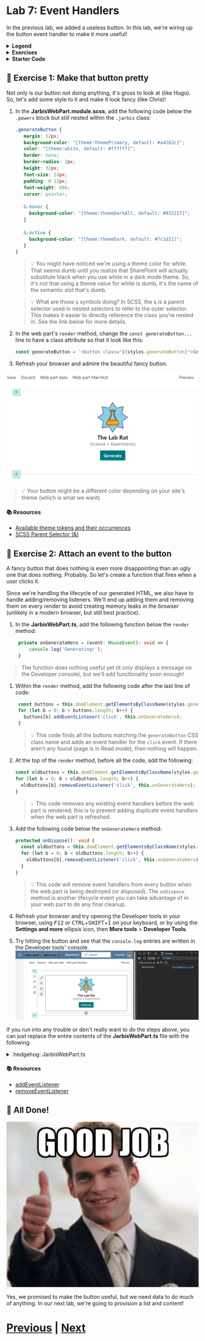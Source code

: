 # Lab 7: Event Handlers

In the previous lab, we added a useless button. In this lab, we're wiring up the button event handler to make it more useful!

<details>
<summary><b>Legend</b></summary>

|Icon|Meaning|
|---|---|
|:rocket:|Exercise|
|:apple:|Mac specific instructions|
|:shield:|Admin mode required|
|:bulb:|Hot tip!|
|:hedgehog:|Code catch-up|
|:warning:|Caution!|
|:books:|Resources|

</details>

<details>
<summary><b>Exercises</b></summary>

  1. [Make that button pretty](#rocket-exercise-1-make-that-button-pretty)
  1. [Attach an event to the button](#rocket-exercise-2-attach-an-event-to-the-button)
</details>

<details>
<summary><b>Starter Code</b></summary>

If you skipped the previous step, or just want to start here, you can find the code ready to go in the [Lab 07 Starter](https://github.com/SPFxHeroes/JARBIS/tree/Start-of-Lab-07) branch.

</details>

## :rocket: Exercise 1: Make that button pretty

Not only is our button not doing anything, it's gross to look at (like Hugo). So, let's add some style to it and make it look fancy (like Chris)!

1. In the **JarbisWebPart.module.scss**, add the following code below the `.powers` block but still nested within the `.jarbis` class:

   ```SCSS
   .generateButton {
      margin: 12px;
      background-color: "[theme:themePrimary, default: #a4262c]";
      color: "[theme:white, default: #ffffff]";
      border: none;
      border-radius: 2px;
      height: 32px;
      font-size: 14px;
      padding: 0 12px;
      font-weight: 600;
      cursor: pointer;
    
      &:hover {
        background-color: "[theme:themeDarkAlt, default: #932227]";
      }

      &:active {
        background-color: "[theme:themeDark, default: #7c1d21]";
      }
   }
   ```
   > :bulb: You might have noticed we're using a theme color for white. That seems dumb until you realize that SharePoint will actually substitute black when you use white in a dark mode theme. So, it's not that using a theme value for white is dumb, it's the name of the semantic slot that's dumb.

   > :bulb: What are those `&` symbols doing? In SCSS, the `&` is a parent selector used in nested selectors to refer to the outer selector. This makes it easier to directly reference the class you're nested in. See the link below for more details.

1. In the web part's `render` method, change the `const generateButton...` line to have a class attribute so that it look like this:

    ```typescript
    const generateButton = `<button class="${styles.generateButton}">Generate</button>`;
    ```

1. Refresh your browser and admire the beautiful fancy button.

![Fancy button!](assets/fancybutton.png)

> :bulb: Your button might be a different color depending on your site's theme (which is what we want)

#### :books: Resources
- [Available theme tokens and their occurrences](https://learn.microsoft.com/en-us/sharepoint/dev/spfx/use-theme-colors-in-your-customizations#available-theme-tokens-and-their-occurrences)
- [SCSS Parent Selector (&)](https://sass-lang.com/documentation/style-rules/parent-selector)


## :rocket: Exercise 2: Attach an event to the button

A fancy button that does nothing is even more disappointing than an ugly one that does nothing. Probably. So let's create a function that fires when a user clicks it.

Since we're handling the lifecycle of our generated HTML, we also have to handle adding/removing listeners. We'll end up adding them and removing them on every render to avoid creating memory leaks in the browser (unlikely in a modern browser, but still best practice).

1. In the **JarbisWebPart.ts**, add the following function below the `render` method:

   ```TypeScript
    private onGenerateHero = (event: MouseEvent): void => {
        console.log('Generating!');
    }
   ```
  > The function does nothing useful yet (it only displays a message on the Developer console), but we'll add functionality soon enough!
  
1. Within the `render` method, add the following code after the last line of code:
   ```TypeScript
    const buttons = this.domElement.getElementsByClassName(styles.generateButton);
    for (let b = 0; b < buttons.length; b++) {
      buttons[b].addEventListener('click', this.onGenerateHero);
    }
   ```
   > :bulb: This code finds all the buttons matching the `generateButton` CSS class name and adds an event handler for the `click` event. If there aren't any found (page is in Read mode), then nothing will happen.

1. At the top of the `render` method, before all the code, add the following:
    ```TypeScript
    const oldbuttons = this.domElement.getElementsByClassName(styles.generateButton);
    for (let b = 0; b < oldbuttons.length; b++) {
      oldbuttons[b].removeEventListener('click', this.onGenerateHero);
    }
    ```
    > :bulb: This code removes any existing event handlers before the web part is rendered; this is to prevent adding duplicate event handlers when the web part is refreshed.

1. Add the following code below the `onGenerateHero` method:
    ```TypeScript
    protected onDispose(): void {
      const oldbuttons = this.domElement.getElementsByClassName(styles.generateButton);
      for (let b = 0; b < oldbuttons.length; b++) {
        oldbuttons[b].removeEventListener('click', this.onGenerateHero);
      }
    }
    ```
    > :bulb: This code will remove event handlers from every button when the web part is being destroyed (or _disposed_). The `onDispose` method is another lifecycle event you can take advantage of in your web part to do any final cleanup.

1. Refresh your browser and try opening the Developer tools in your browser, using <kbd>F12</kbd> or <kbd>CTRL</kbd>+<kbd>SHIFT</kbd>+<kbd>I</kbd> on your keyboard, or by using the **Settings and more** ellipsis icon, then **More tools** > **Developer Tools**.

1. Try hitting the button and see that the `console.log` entries are written in the Developer tools' console.
   ![Console action](assets/console.png)  

If you run into any trouble or don't really want to do the steps above, you can just replace the entire contents of the **JarbisWebPart.ts** file with the following:

<details>
<summary>:hedgehog: JarbisWebPart.ts</summary>

```TypeScript
import { Version, DisplayMode } from '@microsoft/sp-core-library';
import {
  type IPropertyPaneConfiguration,
  PropertyPaneTextField
} from '@microsoft/sp-property-pane';
import { BaseClientSideWebPart } from '@microsoft/sp-webpart-base';
import type { IReadonlyTheme } from '@microsoft/sp-component-base';

import styles from './JarbisWebPart.module.scss';
import * as strings from 'JarbisWebPartStrings';
import { getIconClassName } from '@fluentui/style-utilities';
import { css } from '@fluentui/utilities';
import { escape } from '@microsoft/sp-lodash-subset';

export interface IJarbisWebPartProps {
  name: string;
  primaryPower: string;
  secondaryPower: string;
  foregroundColor: string;
  backgroundColor: string;
  foregroundIcon: string;
  backgroundIcon: string;
}

export default class JarbisWebPart extends BaseClientSideWebPart<IJarbisWebPartProps> {

  public render(): void {
    const oldbuttons = this.domElement.getElementsByClassName(styles.generateButton);
    for (let b = 0; b < oldbuttons.length; b++) {
      oldbuttons[b].removeEventListener('click', this.onGenerateHero);
    }

    const hero = `
      <div class="${styles.logo}">
        <i class="${css(styles.background, getIconClassName(escape(this.properties.backgroundIcon)))}" style="color:${escape(this.properties.backgroundColor)};"></i>
        <i class="${css(styles.foreground, getIconClassName(escape(this.properties.foregroundIcon)))}" style="color:${escape(this.properties.foregroundColor)};"></i>
      </div>
      <div class="${styles.name}">
        The ${escape(this.properties.name)}
      </div>
      <div class="${styles.powers}">
        (${escape(this.properties.primaryPower)} + ${escape(this.properties.secondaryPower)})
      </div>`;

    const generateButton = `<button class="${styles.generateButton}">Generate</button>`;

    this.domElement.innerHTML = `
      <div class="${styles.jarbis}">
        ${hero}
        ${this.displayMode === DisplayMode.Edit ? generateButton : ""}
      </div>`;

    const buttons = this.domElement.getElementsByClassName(styles.generateButton);
    for (let b = 0; b < buttons.length; b++) {
      buttons[b].addEventListener('click', this.onGenerateHero);
    }
  }

  private onGenerateHero = (event: MouseEvent): void => {
    console.log('Generating!');
  }

  protected onDispose(): void {
    const oldbuttons = this.domElement.getElementsByClassName(styles.generateButton);
    for (let b = 0; b < oldbuttons.length; b++) {
      oldbuttons[b].removeEventListener('click', this.onGenerateHero);
    }
  }

  protected onThemeChanged(currentTheme: IReadonlyTheme | undefined): void {
    if (!currentTheme) {
      return;
    }

    const {
      semanticColors
    } = currentTheme;

    if (semanticColors) {
      this.domElement.style.setProperty('--bodyText', semanticColors.bodyText || null);
      this.domElement.style.setProperty('--link', semanticColors.link || null);
      this.domElement.style.setProperty('--linkHovered', semanticColors.linkHovered || null);
    }

  }

  protected get dataVersion(): Version {
    return Version.parse('1.0');
  }

  protected getPropertyPaneConfiguration(): IPropertyPaneConfiguration {
    return {
      pages: [
        {
          header: {
            description: strings.PropertyPaneDescription
          },
          groups: [
            {
              groupName: strings.BasicGroupName,
              groupFields: [
                PropertyPaneTextField('foregroundIcon', {
                  label: "Foreground icon",
                }),
                PropertyPaneTextField('primaryPower', {
                  label: "Primary power",
                })
              ]
            }
          ]
        }
      ]
    };
  }
}
```

</details>

#### :books: Resources
- [addEventListener](https://developer.mozilla.org/en-US/docs/Web/API/EventTarget/addEventListener)
- [removeEventListener](https://developer.mozilla.org/en-US/docs/Web/API/EventTarget/removeEventListener)


## :tada: All Done!
![Great Job!](assets/GreatJob.png)

Yes, we promised to make the button useful, but we need data to do much of anything. In our next lab, we're going to provision a list and content!

# [Previous](../Lab06/README.md) | [Next](../Lab08/README.md)